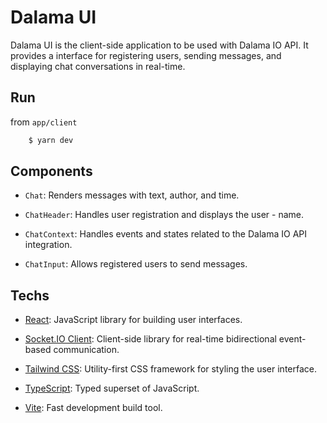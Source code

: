 # Dalama UI

Dalama UI is the client-side application to be used with Dalama IO API. It provides a interface for registering users, sending messages, and displaying chat conversations in real-time.

## Run

from `app/client`

```sh
    $ yarn dev
```

## Components

- `Chat`: Renders messages with text, author, and time.

- `ChatHeader`: Handles user registration and displays the user - name.

- `ChatContext`: Handles events and states related to the Dalama IO API integration.

- `ChatInput`: Allows registered users to send messages.

## Techs

- [React](https://reactjs.org/): JavaScript library for building user interfaces.

- [Socket.IO Client](https://socket.io/): Client-side library for real-time bidirectional event-based communication.

- [Tailwind CSS](https://tailwindcss.com/): Utility-first CSS framework for styling the user interface.

- [TypeScript](https://www.typescriptlang.org/): Typed superset of JavaScript.

- [Vite](https://vitejs.dev/): Fast development build tool.
